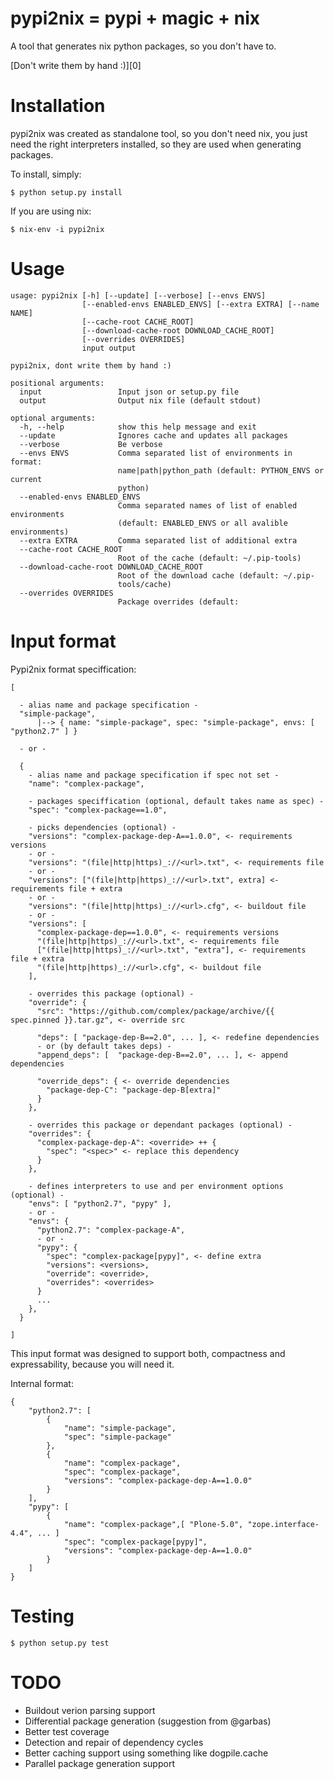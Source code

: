 pypi2nix = pypi + magic + nix
==============================

A tool that generates nix python packages, so you don't have to.

[Don't write them by hand :)][0]


Installation
============

pypi2nix was created as standalone tool, so you don't need nix, you just
need the right interpreters installed, so they are used when generating
packages.

To install, simply:

```console
$ python setup.py install
```

If you are using nix:

```console
$ nix-env -i pypi2nix
```

Usage
=====

```
usage: pypi2nix [-h] [--update] [--verbose] [--envs ENVS]
                [--enabled-envs ENABLED_ENVS] [--extra EXTRA] [--name NAME]
                [--cache-root CACHE_ROOT]
                [--download-cache-root DOWNLOAD_CACHE_ROOT]
                [--overrides OVERRIDES]
                input output

pypi2nix, dont write them by hand :)

positional arguments:
  input                 Input json or setup.py file
  output                Output nix file (default stdout)

optional arguments:
  -h, --help            show this help message and exit
  --update              Ignores cache and updates all packages
  --verbose             Be verbose
  --envs ENVS           Comma separated list of environments in format:
                        name|path|python_path (default: PYTHON_ENVS or current
                        python)
  --enabled-envs ENABLED_ENVS
                        Comma separated names of list of enabled environments
                        (default: ENABLED_ENVS or all avalible environments)
  --extra EXTRA         Comma separated list of additional extra
  --cache-root CACHE_ROOT
                        Root of the cache (default: ~/.pip-tools)
  --download-cache-root DOWNLOAD_CACHE_ROOT
                        Root of the download cache (default: ~/.pip-
                        tools/cache)
  --overrides OVERRIDES
                        Package overrides (default:
```

Input format
============

Pypi2nix format speciffication:

```
[
 
  - alias name and package specification -
  "simple-package",
      |--> { name: "simple-package", spec: "simple-package", envs: [ "python2.7" ] }

  - or -

  {
    - alias name and package specification if spec not set -
    "name": "complex-package",

    - packages speciffication (optional, default takes name as spec) -
    "spec": "complex-package==1.0",

    - picks dependencies (optional) -
    "versions": "complex-package-dep-A==1.0.0", <- requirements versions
    - or -
    "versions": "(file|http|https)_://<url>.txt", <- requirements file
    - or -
    "versions": ["(file|http|https)_://<url>.txt", extra] <- requirements file + extra
    - or -
    "versions": "(file|http|https)_://<url>.cfg", <- buildout file
    - or -
    "versions": [
      "complex-package-dep==1.0.0", <- requirements versions
      "(file|http|https)_://<url>.txt", <- requirements file
      ["(file|http|https)_://<url>.txt", "extra"], <- requirements file + extra
      "(file|http|https)_://<url>.cfg", <- buildout file
    ],

    - overrides this package (optional) -
    "override": {
      "src": "https://github.com/complex/package/archive/{{ spec.pinned }}.tar.gz", <- override src

      "deps": [ "package-dep-B==2.0", ... ], <- redefine dependencies
      - or (by default takes deps) -
      "append_deps": [  "package-dep-B==2.0", ... ], <- append dependencies

      "override_deps": { <- override dependencies
        "package-dep-C": "package-dep-B[extra]"
      }
    },

    - overrides this package or dependant packages (optional) -
    "overrides": {
      "complex-package-dep-A": <override> ++ {
        "spec": "<spec>" <- replace this dependency
      }
    },

    - defines interpreters to use and per environment options (optional) -
    "envs": [ "python2.7", "pypy" ],
    - or -
    "envs": {
      "python2.7": "complex-package-A",
      - or -
      "pypy": {
        "spec": "complex-package[pypy]", <- define extra
        "versions": <versions>,
        "override": <override>,
        "overrides": <overrides>
      }
      ...
    },
  }
 
]
```

This input format was designed to support both, compactness and expressability,
because you will need it.

Internal format:

```
{
    "python2.7": [
        {
            "name": "simple-package",
            "spec": "simple-package"
        },
        {
            "name": "complex-package",
            "spec": "complex-package",
            "versions": "complex-package-dep-A==1.0.0"
        }
    ],
    "pypy": [
        {
            "name": "complex-package",[ "Plone-5.0", "zope.interface-4.4", ... ]
            "spec": "complex-package[pypy]",
            "versions": "complex-package-dep-A==1.0.0"
        }
    ]
}
```

Testing
=======

```
$ python setup.py test
```

TODO
====

- Buildout verion parsing support
- Differential package generation (suggestion from @garbas)
- Better test coverage
- Detection and repair of dependency cycles
- Better caching support using something like dogpile.cache
- Parallel package generation support
